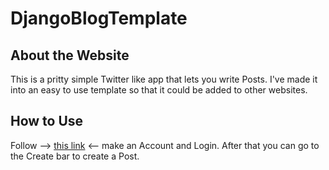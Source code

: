 # DjangoBlogTemplate
## About the Website
This is a pritty simple Twitter like app that lets you write Posts. I've made it into an easy to use template so that it could be added to other websites.
## How to Use
Follow --> [this link](https://spam-collage.herokuapp.com/) <-- make an Account and Login. After that you can go to the Create bar to create a Post.
